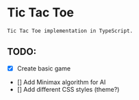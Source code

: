 # Tic Tac Toe

    Tic Tac Toe implementation in TypeScript.

## TODO:

- [X] Create basic game
- [] Add Minimax algorithm for AI
- [] Add different CSS styles (theme?)
